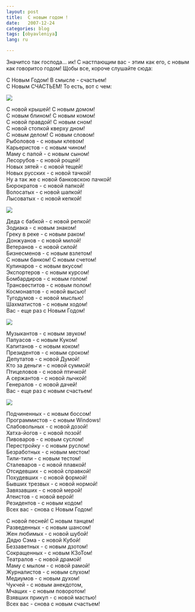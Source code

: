 ```yaml
---
layout: post
title:  С новым годом !
date:   2007-12-24
categories: blog
tags: [obyavleniya]
lang: ru

---
```

Значитсо так господа... ик! С настпающим вас - этим как его, с новым как говоритсо годом! Щобы все, короче слушайте сюда:

С Новым Годом! В смысле - счастьем!  
С Новым СЧАСТЬЕМ! То есть, вот с чем:  

![]({{site.baseurl}}/img/posts/ny001.gif)

С новой крышей! С новым домом!  
С новым блином! С новым комом!  
С новой правдой! С новым сном!  
С новой стопкой кверху дном!  
С новым делом! С новым словом!  
Рыболовов - с новым клевом!  
Карьеристов - с новым чином!  
Маму с папой - с новым сыном!  
Лесорубов - с новой рощей!  
Новых зятей - с новой тещей!  
Новых русских - с новой тачкой!  
Ну а так же с новой банковскою пачкой!  
Бюрократов - с новой папкой!  
Волосатых - с новой шапкой!  
Лысоватых - с новой кепкой!  

![]({{site.baseurl}}/img/posts/j0288888.gif)

Деда с бабкой - с новой репкой!  
Зодиака - с новым знаком!  
Греку в реке - с новым раком!  
Донжуанов - с новой милой!  
Ветеранов - с новой силой!  
Бизнесменов - с новым взлетом!  
С новым банком! С новым счетом!  
Кулинаров - с новым вкусом!  
Экспортеров - с новым курсом!  
Бомбардиров - с новым голом!  
Трансвеститов - с новым полом!  
Космонавтов - с новой высью!  
Тугодумов - с новой мыслью!  
Шахматистов - с новым ходом!  
Вас - еще раз с Новым Годом!  

![]({{site.baseurl}}/img/posts/j0318080.gif)

Музыкантов - с новым звуком!  
Папуасов - с новым Куком!  
Капитанов - с новым коком!  
Президентов - с новым сроком!  
Депутатов - с новой Думой!  
Кто за деньги - с новой суммой!  
Птицеловов - с новой птичкой!  
А сержантов - с новой лычкой!  
Генералов - с новой дачей!  
Вас - еще раз с новым счастьем!  

![]({{site.baseurl}}/img/posts/j0288892.gif)

Подчиненных - с новым боссом!  
Программистов - с новым Windows!  
Слабовольных - с новой дозой!  
Хатха-йогов - с новой позой!  
Пивоваров - с новым суслом!  
Перестройку - с новым руслом!  
Безработных - с новым местом!  
Тили-тили - с новым тестом!  
Сталеваров - с новой плавкой!  
Отсидевших - с новой справкой!  
Похудевших - с новой формой!  
Бывших трезвых - с новой нормой!  
Завязавших - с новой мерой!  
Атеистов - с новой верой!  
Резидентов - с новым кодом!  
Всех вас - снова с Новым Годом!  

С новой песней! С новым танцем!  
Разведенных - с новым шансом!  
Жен любимых - с новой шубой!  
Дядю Сэма - с новой Кубой!  
Беззаветных - с новым дзотом!  
Сокращенных - с новым КЗоТом!  
Театралов - с новой драмой!  
Маму с мылом - с новой рамой!  
Журналистов - с новым слухом!  
Медиумов - с новым духом!  
Чукчей - с новым анекдотом,  
Мчащих - с новым поворотом!  
Взявших прикуп - с новой мастью!  
Всех вас - снова с новым счастьем!  
